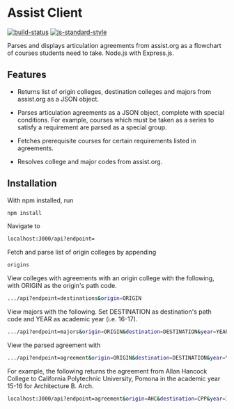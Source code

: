 # Assist Client
[![build-status](https://img.shields.io/travis/oshaw/assist-client/master.svg)](https://travis-ci.org/oshaw/assist-client)
[![js-standard-style](https://img.shields.io/badge/code%20style-standard-brightgreen.svg)](http://standardjs.com/)

Parses and displays articulation agreements from assist.org as a flowchart of courses students need to take. Node.js with Express.js.

## Features
- Returns list of origin colleges, destination colleges and majors from assist.org as a JSON object.

- Parses articulation agreements as a JSON object, complete with special conditions. For example, courses which must be taken as a series to satisfy a requirement are parsed as a special group.

- Fetches prerequisite courses for certain requirements listed in agreements.

- Resolves college and major codes from assist.org.

## Installation
With npm installed, run
```bash
npm install
```

Navigate to
```bash
localhost:3000/api?endpoint=
```

Fetch and parse list of origin colleges by appending
```bash
origins
```

View colleges with agreements with an origin college with the following, with ORIGIN as the origin's path code.
```bash
.../api?endpoint=destinations&origin=ORIGIN
```

   
View majors with the following. Set DESTINATION as destination's path code and YEAR as academic year (i.e. 16-17).
```bash
.../api?endpoint=majors&origin=ORIGIN&destination=DESTINATION&year=YEAR
```

View the parsed agreement with 
```bash
.../api?endpoint=agreement&origin=ORIGIN&destination=DESTINATION&year=YEAR&major=MAJOR
```

For example, the following returns the agreement from Allan Hancock College to California Polytechnic University, Pomona in the academic year 15-16 for Architecture B. Arch.
```bash
localhost:3000/api?endpoint=agreement&origin=AHC&destination=CPP&year=15-16&major=ARCH
```
